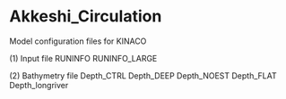 # Akkeshi_Circulation

Model configuration files for KINACO

(1) Input file
RUNINFO
RUNINFO_LARGE

(2) Bathymetry file
Depth_CTRL
Depth_DEEP
Depth_NOEST
Depth_FLAT
Depth_longriver
